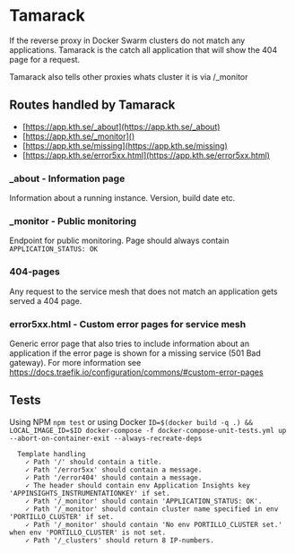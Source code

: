 # Tamarack
If the reverse proxy in Docker Swarm clusters do not match any applications. Tamarack is the catch all application that will show the 404 page for a request.

Tamarack also tells other proxies whats cluster it is via /_monitor

## Routes handled by Tamarack
- [https://app.kth.se/_about](https://app.kth.se/_about)
- [https://app.kth.se/_monitor]()
- [https://app.kth.se/missing](https://app.kth.se/missing)
- [https://app.kth.se/error5xx.html](https://app.kth.se/error5xx.html)

### _about - Information page
Information about a running instance. Version, build date etc.

### _monitor - Public monitoring
Endpoint for public monitoring. Page should always contain `APPLICATION_STATUS: OK`

### 404-pages
Any request to the service mesh that does not match an application gets served a 404 page.

### error5xx.html - Custom error pages for service mesh
Generic error page that also tries to include information about an application if the error page is shown for a missing service (501 Bad gateway). For more information see https://docs.traefik.io/configuration/commons/#custom-error-pages


## Tests

Using NPM `npm test` or using Docker `ID=$(docker build -q .) && LOCAL_IMAGE_ID=$ID docker-compose -f docker-compose-unit-tests.yml up --abort-on-container-exit --always-recreate-deps`

```text
  Template handling
    ✓ Path '/' should contain a title.
    ✓ Path '/error5xx' should contain a message.
    ✓ Path '/error404' should contain a message.
    ✓ The header should contain env Application Insights key 'APPINSIGHTS_INSTRUMENTATIONKEY' if set.
    ✓ Path '/_monitor' should contain 'APPLICATION_STATUS: OK'.
    ✓ Path '/_monitor' should contain cluster name specified in env 'PORTILLO_CLUSTER' if set.
    ✓ Path '/_monitor' should contain 'No env PORTILLO_CLUSTER set.' when env 'PORTILLO_CLUSTER' is not set.
    ✓ Path '/_clusters' should return 8 IP-numbers.
```
